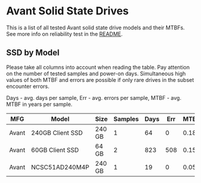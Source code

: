 Avant Solid State Drives
========================

This is a list of all tested Avant solid state drive models and their MTBFs. See
more info on reliability test in the [README](https://github.com/linuxhw/SMART).

SSD by Model
------------

Please take all columns into account when reading the table. Pay attention on the
number of tested samples and power-on days. Simultaneous high values of both MTBF
and errors are possible if only rare drives in the subset encounter errors.

Days - avg. days per sample,
Err  - avg. errors per sample,
MTBF - avg. MTBF in years per sample.

| MFG       | Model              | Size   | Samples | Days  | Err   | MTBF |
|-----------|--------------------|--------|---------|-------|-------|------|
| Avant     | 240GB Client SSD   | 240 GB | 1       | 64    | 0     | 0.18   |
| Avant     | 60GB Client SSD    | 64 GB  | 2       | 823   | 508   | 0.15   |
| Avant     | NCSC51AD240M4P     | 240 GB | 1       | 19    | 0     | 0.05   |
